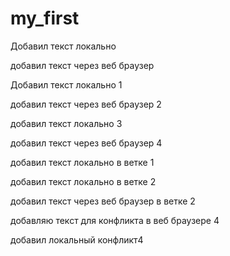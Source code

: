 # my_first

Добавил текст локально

добавил текст через веб браузер

Добавил текст локально 1

добавил текст через веб браузер 2

добавил текст локально 3

добавил текст через веб браузер 4

добавил текст  локально в ветке 1

добавил текст локально в ветке 2

добавил текст через веб браузер в ветке 2

добавляю текст для конфликта в веб браузере 4


добавил локальный конфликт4

